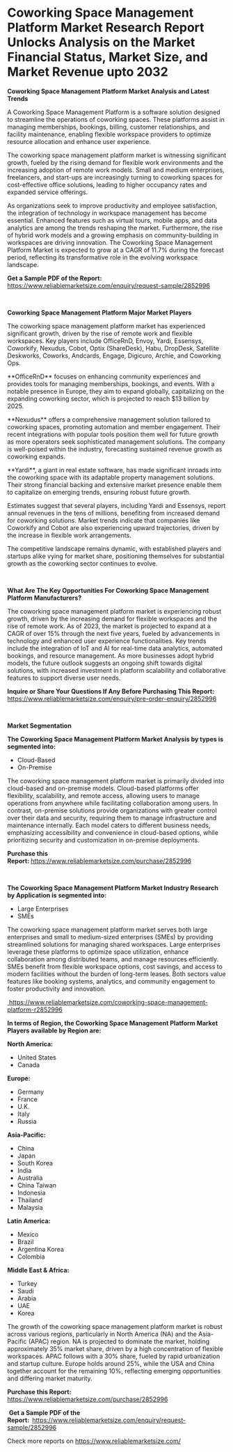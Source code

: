 <p><h1>Coworking Space Management Platform Market Research Report Unlocks Analysis on the Market Financial Status, Market Size, and Market Revenue upto 2032</h1></p><p><strong>Coworking Space Management Platform Market Analysis and Latest Trends</strong></p>
<p><p>A Coworking Space Management Platform is a software solution designed to streamline the operations of coworking spaces. These platforms assist in managing memberships, bookings, billing, customer relationships, and facility maintenance, enabling flexible workspace providers to optimize resource allocation and enhance user experience.</p><p>The coworking space management platform market is witnessing significant growth, fueled by the rising demand for flexible work environments and the increasing adoption of remote work models. Small and medium enterprises, freelancers, and start-ups are increasingly turning to coworking spaces for cost-effective office solutions, leading to higher occupancy rates and expanded service offerings. </p><p>As organizations seek to improve productivity and employee satisfaction, the integration of technology in workspace management has become essential. Enhanced features such as virtual tours, mobile apps, and data analytics are among the trends reshaping the market. Furthermore, the rise of hybrid work models and a growing emphasis on community-building in workspaces are driving innovation. The Coworking Space Management Platform Market is expected to grow at a CAGR of 11.7% during the forecast period, reflecting its transformative role in the evolving workspace landscape.</p></p>
<p><strong>Get a Sample PDF of the Report:&nbsp;</strong> <a href="https://www.reliablemarketsize.com/enquiry/request-sample/2852996?utm_campaign=3009&utm_medium=2&utm_source=Github&utm_content=ia&utm_term=11032025&utm_id=coworking-space-management-platform">https://www.reliablemarketsize.com/enquiry/request-sample/2852996</a></p>
<p>&nbsp;</p>
<p><strong>Coworking Space Management Platform Major Market Players</strong></p>
<p><p>The coworking space management platform market has experienced significant growth, driven by the rise of remote work and flexible workspaces. Key players include OfficeRnD, Envoy, Yardi, Essensys, Coworkify, Nexudus, Cobot, Optix (ShareDesk), Habu, DropDesk, Satellite Deskworks, Coworks, Andcards, Engage, Digicuro, Archie, and Coworking Ops.</p><p>**OfficeRnD** focuses on enhancing community experiences and provides tools for managing memberships, bookings, and events. With a notable presence in Europe, they aim to expand globally, capitalizing on the expanding coworking sector, which is projected to reach $13 billion by 2025.</p><p>**Nexudus** offers a comprehensive management solution tailored to coworking spaces, promoting automation and member engagement. Their recent integrations with popular tools position them well for future growth as more operators seek sophisticated management solutions. The company is well-poised within the industry, forecasting sustained revenue growth as coworking expands.</p><p>**Yardi**, a giant in real estate software, has made significant inroads into the coworking space with its adaptable property management solutions. Their strong financial backing and extensive market presence enable them to capitalize on emerging trends, ensuring robust future growth.</p><p>Estimates suggest that several players, including Yardi and Essensys, report annual revenues in the tens of millions, benefiting from increased demand for coworking solutions. Market trends indicate that companies like Coworkify and Cobot are also experiencing upward trajectories, driven by the increase in flexible work arrangements.</p><p>The competitive landscape remains dynamic, with established players and startups alike vying for market share, positioning themselves for substantial growth as the coworking sector continues to evolve.</p></p>
<p>&nbsp;</p>
<p><strong>What Are The Key Opportunities For Coworking Space Management Platform Manufacturers?</strong></p>
<p><p>The coworking space management platform market is experiencing robust growth, driven by the increasing demand for flexible workspaces and the rise of remote work. As of 2023, the market is projected to expand at a CAGR of over 15% through the next five years, fueled by advancements in technology and enhanced user experience functionalities. Key trends include the integration of IoT and AI for real-time data analytics, automated bookings, and resource management. As more businesses adopt hybrid models, the future outlook suggests an ongoing shift towards digital solutions, with increased investment in platform scalability and collaborative features to support diverse user needs.</p></p>
<p><strong>Inquire or Share Your Questions If Any Before Purchasing This Report:</strong> <a href="https://www.reliablemarketsize.com/enquiry/pre-order-enquiry/2852996?utm_campaign=3009&utm_medium=2&utm_source=Github&utm_content=ia&utm_term=11032025&utm_id=coworking-space-management-platform">https://www.reliablemarketsize.com/enquiry/pre-order-enquiry/2852996</a></p>
<p>&nbsp;</p>
<p><strong>Market Segmentation</strong></p>
<p><strong>The Coworking Space Management Platform Market Analysis by types is segmented into:</strong></p>
<p><ul><li>Cloud-Based</li><li>On-Premise</li></ul></p>
<p><p>The coworking space management platform market is primarily divided into cloud-based and on-premise models. Cloud-based platforms offer flexibility, scalability, and remote access, allowing users to manage operations from anywhere while facilitating collaboration among users. In contrast, on-premise solutions provide organizations with greater control over their data and security, requiring them to manage infrastructure and maintenance internally. Each model caters to different business needs, emphasizing accessibility and convenience in cloud-based options, while prioritizing security and customization in on-premise deployments.</p></p>
<p><strong>Purchase this Report:&nbsp;</strong><a href="https://www.reliablemarketsize.com/purchase/2852996?utm_campaign=3009&utm_medium=2&utm_source=Github&utm_content=ia&utm_term=11032025&utm_id=coworking-space-management-platform">https://www.reliablemarketsize.com/purchase/2852996</a></p>
<p>&nbsp;</p>
<p><strong>The Coworking Space Management Platform Market Industry Research by Application is segmented into:</strong></p>
<p><ul><li>Large Enterprises</li><li>SMEs</li></ul></p>
<p><p>The coworking space management platform market serves both large enterprises and small to medium-sized enterprises (SMEs) by providing streamlined solutions for managing shared workspaces. Large enterprises leverage these platforms to optimize space utilization, enhance collaboration among distributed teams, and manage resources efficiently. SMEs benefit from flexible workspace options, cost savings, and access to modern facilities without the burden of long-term leases. Both sectors value features like booking systems, analytics, and community engagement to foster productivity and innovation.</p></p>
<p><a href="https://www.reliablemarketsize.com/coworking-space-management-platform-r2852996?utm_campaign=3009&utm_medium=2&utm_source=Github&utm_content=ia&utm_term=11032025&utm_id=coworking-space-management-platform">&nbsp;https://www.reliablemarketsize.com/coworking-space-management-platform-r2852996</a></p>
<p><strong>In terms of Region, the Coworking Space Management Platform Market Players available by Region are:</strong></p>
<p>
    <p> <strong> North America: </strong>
        <ul>
            <li>United States</li>
            <li>Canada</li>
        </ul>
        </p> 
    <p> <strong> Europe: </strong>
        <ul>
            <li>Germany</li>
            <li>France</li>
            <li>U.K.</li>
            <li>Italy</li>
            <li>Russia</li>
        </ul>
        </p> 
    <p> <strong> Asia-Pacific: </strong>
        <ul>
            <li>China</li>
            <li>Japan</li>
            <li>South Korea</li>
            <li>India</li>
            <li>Australia</li>
            <li>China Taiwan</li>
            <li>Indonesia</li>
            <li>Thailand</li>
            <li>Malaysia</li>
        </ul>
        </p> 
    <p> <strong> Latin America: </strong>
        <ul>
            <li>Mexico</li>
            <li>Brazil</li>
            <li>Argentina Korea</li>
            <li>Colombia</li>
        </ul>
        </p> 
    <p> <strong> Middle East & Africa: </strong>
        <ul>
            <li>Turkey</li>
            <li>Saudi</li>
            <li>Arabia</li>
            <li>UAE</li>
            <li>Korea</li>
        </ul>
    </p>
    </p>
<p><p>The growth of the coworking space management platform market is robust across various regions, particularly in North America (NA) and the Asia-Pacific (APAC) region. NA is projected to dominate the market, holding approximately 35% market share, driven by a high concentration of flexible workspaces. APAC follows with a 30% share, fueled by rapid urbanization and startup culture. Europe holds around 25%, while the USA and China together account for the remaining 10%, reflecting emerging opportunities and differing market maturity.</p></p>
<p><strong>Purchase this Report: </strong><a href="https://www.reliablemarketsize.com/purchase/2852996?utm_campaign=3009&utm_medium=2&utm_source=Github&utm_content=ia&utm_term=11032025&utm_id=coworking-space-management-platform">https://www.reliablemarketsize.com/purchase/2852996</a></p>
<p>&nbsp;<strong>Get a Sample PDF of the Report:&nbsp;&nbsp;</strong><a href="https://www.reliablemarketsize.com/enquiry/request-sample/2852996?utm_campaign=3009&utm_medium=2&utm_source=Github&utm_content=ia&utm_term=11032025&utm_id=coworking-space-management-platform">https://www.reliablemarketsize.com/enquiry/request-sample/2852996</a></p>
<p><strong></strong></p>
<p>Check more reports on <a href="https://www.reliablemarketsize.com/?utm_campaign=3009&utm_medium=2&utm_source=Github&utm_content=ia&utm_term=11032025&utm_id=coworking-space-management-platform">https://www.reliablemarketsize.com/</a></p>